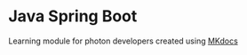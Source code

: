 # Java Spring Boot
Learning module for photon developers created using [MKdocs](https://www.mkdocs.org/getting-started/)
